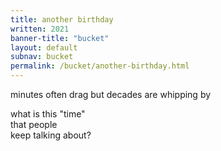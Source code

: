 ```yaml
---
title: another birthday 
written: 2021
banner-title: "bucket" 
layout: default
subnav: bucket
permalink: /bucket/another-birthday.html
---
```


<div class="poem">
minutes often drag  
but decades are whipping by  

what is this "time"  
that people  
keep talking about?
</div>
